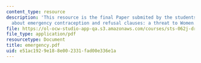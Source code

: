 ```yaml
---
content_type: resource
description: 'This resource is the final Paper submited by the students explaining
  about emergency contraception and refusal clauses: a threat to Women.'
file: https://ol-ocw-studio-app-qa.s3.amazonaws.com/courses/sts-062j-drugs-politics-and-culture-spring-2006/e51ac1929e188e002331fad00e336e1a_emergency.pdf
file_type: application/pdf
resourcetype: Document
title: emergency.pdf
uid: e51ac192-9e18-8e00-2331-fad00e336e1a
---
```

